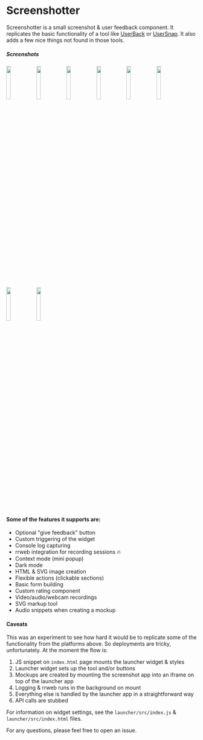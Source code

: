 # Screenshotter

Screenshotter is a small screenshot & user feedback component. It replicates the basic functionality of a tool like <a href="https://userback.io">UserBack</a> or <a href="https://usersnap.com">UserSnap</a>. It also adds a few nice things not found in those tools.

##### Screenshots

<p float="left">
  <img src="https://joduplessis.com/store-images/Screenshotter/01.png" width="15%">
  <img src="https://joduplessis.com/store-images/Screenshotter/02.png" width="15%">
  <img src="https://joduplessis.com/store-images/Screenshotter/03.png" width="15%">
  <img src="https://joduplessis.com/store-images/Screenshotter/04.png" width="15%">
  <img src="https://joduplessis.com/store-images/Screenshotter/05.png" width="15%">
  <img src="https://joduplessis.com/store-images/Screenshotter/06.png" width="15%">
  <img src="https://joduplessis.com/store-images/Screenshotter/07.png" width="15%">
  <img src="https://joduplessis.com/store-images/Screenshotter/08.png" width="15%">
</p>

#### Some of the features it supports are:

- Optional "give feedback" button
- Custom triggering of the widget
- Console log capturing
- rrweb integration for recording sessions 🔥 
- Context mode (mini popup)
- Dark mode
- HTML & SVG image creation
- Flexible actions (clickable sections)
- Basic form building
- Custom rating component
- Video/audio/webcam recordings
- SVG markup tool
- Audio snippets when creating a mockup

#### Caveats

This was an experiment to see how hard it would be to replicate some of the functionality from the platforms above. So deployments are tricky, unfortunately. At the moment the flow is:

1. JS snippet on `index.html` page mounts the launcher widget & styles
2. Launcher widget sets up the tool and/or buttons
3. Mockups are created by mounting the screenshot app into an iframe on top of the launcher app
4. Logging & rrweb runs in the background on mount
5. Everything else is handled by the launcher app in a straightforward way
6. API calls are stubbed

For information on widget settings, see the `launcher/src/index.js` & `launcher/src/index.html` files.

For any questions, please feel free to open an issue.
